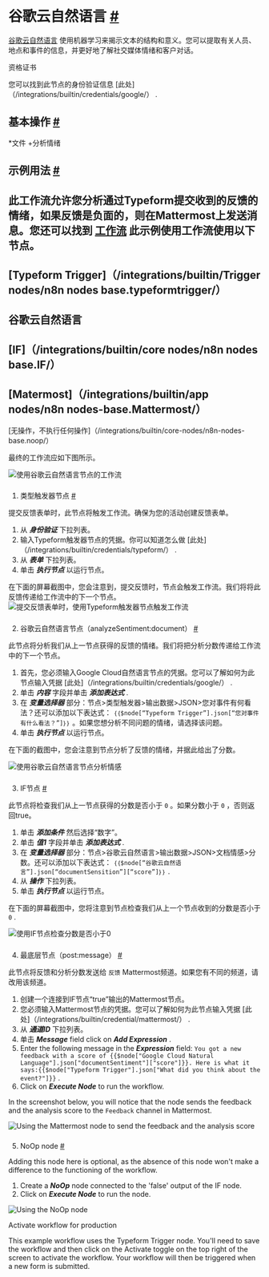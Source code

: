 


 谷歌云自然语言
 [#](#谷歌云自然语言 "永久链接")
=====================================================================================



[谷歌云自然语言](https://cloud.google.com/natural-language/) 
 使用机器学习来揭示文本的结构和意义。您可以提取有关人员、地点和事件的信息，并更好地了解社交媒体情绪和客户对话。
 




 资格证书
 



 您可以找到此节点的身份验证信息
 [此处]（/integrations/builtin/credentials/google/）
 .
 




 基本操作
 [#](#基本操作 "永久链接")
-----------------------------------------------------------


*文件
	+分析情绪



 示例用法
 [#](#示例用法 "永久链接")
-----------------------------------------------------



 此工作流允许您分析通过Typeform提交收到的反馈的情绪，如果反馈是负面的，则在Mattermost上发送消息。您还可以找到
 [工作流](https://n8n.io/workflows/786) 
 此示例使用工作流使用以下节点。
-
 [Typeform Trigger]（/integrations/builtin/Trigger nodes/n8n nodes base.typeformtrigger/）
 -
 谷歌云自然语言
 -
 [IF]（/integrations/builtin/core nodes/n8n nodes base.IF/）
 -
 [Matermost]（/integrations/builtin/app nodes/n8n nodes-base.Mattermost/）
 -
 [无操作，不执行任何操作]（/integrations/builtin/core-nodes/n8n-nodes-base.noop/）




 最终的工作流应如下图所示。
 



![使用谷歌云自然语言节点的工作流](https://d33wubrfki0l68.cloudfront.net/b498d77dc9978cd8f0051531bd8ca8dfe7105b8f/b2648/_images/integrations/builtin/app-nodes/googlecloudnaturallanguage/workflow.png)



### 
 1. 类型触发器节点
 [#](#1-typeform-trigger-node "永久链接")



 提交反馈表单时，此节点将触发工作流。确保为您的活动创建反馈表单。
 


1. 从
 ***身份验证***
 下拉列表。
2. 输入Typeform触发器节点的凭据。你可以知道怎么做
 [此处]（/integrations/builtin/credentials/typeform/）
 .
3. 从
 ***表单***
 下拉列表。
4. 单击
 ***执行节点***
 以运行节点。



 在下面的屏幕截图中，您会注意到，提交反馈时，节点会触发工作流。我们将将此反馈传递给工作流中的下一个节点。
 ![提交反馈表单时，使用Typeform触发器节点触发工作流](https://d33wubrfki0l68.cloudfront.net/35fc087d1b3486a1aae620b7ab987dbf16fb967d/c4ca3/_images/integrations/builtin/app-nodes/googlecloudnaturallanguage/typeformtrigger_node.png)



### 
 2. 谷歌云自然语言节点（analyzeSentiment:document）
 [#](#2-google-cloud-natural-language-node-analyzement-document "永久链接")



 此节点将分析我们从上一节点获得的反馈的情绪。我们将把分析分数传递给工作流中的下一个节点。
 


1. 首先，您必须输入Google Cloud自然语言节点的凭据。您可以了解如何为此节点输入凭据
 [此处]（/integrations/builtin/credentials/google/）
 .
2. 单击
 ***内容***
 字段并单击
 ***添加表达式***
 .
3. 在
 ***变量选择器***
 部分：节点>类型触发器>输出数据>JSON>您对事件有何看法？还可以添加以下表达式：
 `｛｛$node[“Typeform Trigger”].json[“您对事件有什么看法？”]｝｝`
 。如果您想分析不同问题的情绪，请选择该问题。
4. 单击
 ***执行节点***
 以运行节点。



 在下面的截图中，您会注意到节点分析了反馈的情绪，并据此给出了分数。
 



![使用谷歌云自然语言节点分析情感](https://d33wubrfki0l68.cloudfront.net/d2b8a624ed75696554526e926c4419254e8bb0e0/91fde/_images/integrations/builtin/app-nodes/googlecloudnaturallanguage/googlecloudnaturallanguage_node.png)



### 
 3. IF节点
 [#](#3-if-node "永久链接")



 此节点将检查我们从上一节点获得的分数是否小于
 `0` 
 。如果分数小于
 `0` 
 ，否则返回true。
 


1. 单击
 ***添加条件***
 然后选择“数字”。
2. 单击
 ***值1***
 字段并单击
 ***添加表达式***
 .
3. 在
 ***变量选择器***
 部分：节点>谷歌云自然语言>输出数据>JSON>文档情感>分数。还可以添加以下表达式：
 `｛｛$node[“谷歌云自然语言”].json[“documentSensition”][“score”]｝｝`
 .
4. 从
 ***操作***
 下拉列表。
5. 单击
 ***执行节点***
 以运行节点。



 在下面的屏幕截图中，您将注意到节点检查我们从上一个节点收到的分数是否小于
 `0` 
 .
 



![使用IF节点检查分数是否小于0](https://d33wubrfki0l68.cloudfront.net/9fe4bdf79713d17c781ff261d823953166e19e0b/63806/_images/integrations/builtin/app-nodes/googlecloudnaturallanguage/if_node.png)



### 
 4. 最底层节点（post:message）
 [#](#4-mattermost-node-post-message "永久链接")



 此节点将反馈和分析分数发送给
 `反馈`
 Mattermost频道。如果您有不同的频道，请改用该频道。
 


1. 创建一个连接到IF节点“true”输出的Mattermost节点。
2. 您必须输入Mattermost节点的凭据。您可以了解如何为此节点输入凭据
 [此处]（/integrations/builtin/credential/mattermost/）
 .
3. 从
 ***通道ID***
 下拉列表。
4. 单击
 ***Message***
 field click on
 ***Add Expression***
 .
5. Enter the following message in the
 ***Expression***
 field:
 `You got a new feedback with a score of {{$node["Google Cloud Natural Language"].json["documentSentiment"]["score"]}}. Here is what it says:{{$node["Typeform Trigger"].json["What did you think about the event?"]}}` 
 .
6. Click on
 ***Execute Node***
 to run the workflow.



 In the screenshot below, you will notice that the node sends the feedback and the analysis score to the
 `Feedback` 
 channel in Mattermost.
 



![Using the Mattermost node to send the feedback and the analysis score](https://d33wubrfki0l68.cloudfront.net/3d8929ce35d7185af36cf28754150802bd579bc3/7a47e/_images/integrations/builtin/app-nodes/googlecloudnaturallanguage/mattermost_node.png)



### 
 5. NoOp node
 [#](#5-noop-node "Permanent link")



 Adding this node here is optional, as the absence of this node won't make a difference to the functioning of the workflow.
 


1. Create a
 ***NoOp***
 node connected to the 'false' output of the IF node.
2. Click on
 ***Execute Node***
 to run the node.



![Using the NoOp node](https://d33wubrfki0l68.cloudfront.net/5a59d41353bf8540418daff3ecb1c66c09e7b500/d92c8/_images/integrations/builtin/app-nodes/googlecloudnaturallanguage/noop_node.png)





 Activate workflow for production
 



 This example workflow uses the Typeform Trigger node. You'll need to save the workflow and then click on the Activate toggle on the top right of the screen to activate the workflow. Your workflow will then be triggered when a new form is submitted.
 





